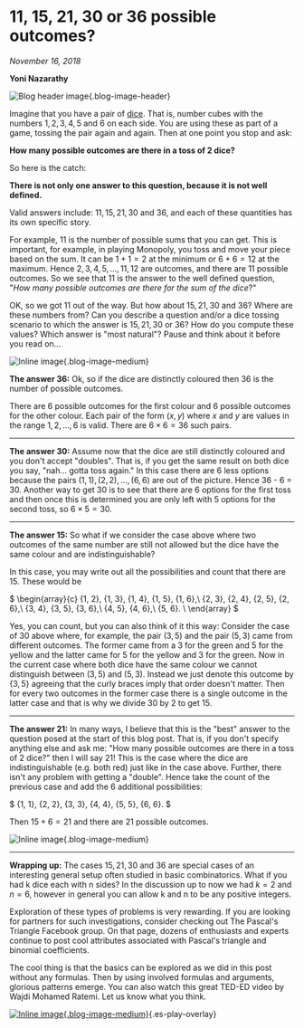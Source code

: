 # 11, 15, 21, 30 or 36 possible outcomes?

*November 16, 2018*

**Yoni Nazarathy**

![Blog header image](https://es-app.com/assets/44dice.jpg){.blog-image-header}

Imagine that you have a pair of [dice](https://epsilonstream.com/topic/dice). That is, number cubes with the numbers $1, 2, 3, 4, 5$ and $6$ on each side. You are using these as part of a game, tossing the pair again and again. Then at one point you stop and ask:

**How many possible outcomes are there in a toss of 2 dice?**

 

So here is the catch: 

**There is not only one answer to this question, because it is not well defined.**

 
Valid answers include: $11, 15, 21, 30$ and $36$, and each of these quantities has its own specific story.

For example, $11$ is the number of possible sums that you can get. This is important, for example, in playing Monopoly, you toss and move your piece based on the sum. It can be $1 + 1 = 2$ at the minimum or $6 + 6 = 12$ at the maximum. Hence $2, 3, 4, 5,\ldots ,11, 12$ are outcomes, and there are $11$ possible outcomes. So we see that $11$ is the answer to the well defined question, "*How many possible outcomes are there for the sum of the dice*?"

OK, so we got $11$ out of the way. But how about $15, 21, 30$ and $36$? Where are these numbers from? Can you describe a question and/or a dice tossing scenario to which the answer is $15, 21, 30$ or $36$? How do you compute these values? Which answer is "most natural"? Pause and think about it before you read on...

![Inline image](https://es-app.com/blog-assets/dicem3.jpg){.blog-image-medium}

**The answer 36:** Ok, so if the dice are distinctly coloured then 36 is the number of possible outcomes.


There are 6 possible outcomes for the first colour and 6 possible outcomes for the other colour. Each pair of the form $(x, y)$ where $x$ and $y$ are values in the range $1, 2,..., 6$ is valid. There are $6 \times 6 = 36$ such pairs. 

---

**The answer 30:** Assume now that the dice are still distinctly coloured and you don't accept "doubles". That is, if you get the same result on both dice you say, "nah... gotta toss again." In this case there are 6 less options because the pairs $(1, 1), (2, 2), ..., (6, 6)$ are out of the picture. Hence 36 - 6 = 30. Another way to get 30 is to see that there are 6 options for the first toss and then once this is determined you are only left with 5 options for the second toss, so $6 \times 5 = 30$.

---

**The answer 15:** So what if we consider the case above where two outcomes of the same number are still not allowed but the dice have the same colour and are indistinguishable? 

In this case, you may write out all the possibilities and count that there are 15. These would be

$
\begin{array}{c}
\{1, 2\}, \{1, 3\}, \{1, 4\}, \{1, 5\}, \{1, 6\},\\
\{2, 3\}, \{2, 4\}, \{2, 5\}, \{2, 6\},\\
\{3, 4\}, \{3, 5\}, \{3, 6\},\\
\{4, 5\}, \{4, 6\},\\
\{5, 6\}. \\
\end{array}
$
 
Yes, you can count, but you can also think of it this way: Consider the case of 30 above where, for example, the pair $(3, 5)$ and the pair $(5, 3)$ came from different outcomes. The former came from a 3 for the green and 5 for the yellow and the latter came for 5 for the yellow and 3 for the green. Now in the current case where both dice have the same colour we cannot distinguish between $(3, 5)$ and $(5, 3)$. Instead we just denote this outcome by $\{3, 5\}$ agreeing that the curly braces imply that order doesn't matter. Then for every two outcomes in the former case there is a single outcome in the latter case and that is why we divide 30 by 2 to get 15.

---

**The answer 21:** In many ways, I believe that this is the "best" answer to the question posed at the start of this blog post. That is, if you don't specify anything else and ask me: "How many possible outcomes are there in a toss of 2 dice?" then I will say 21! This is the case where the dice are indistinguishable (e.g. both red) just like in the case above. Further, there isn't any problem with getting a "double". Hence take the count of the previous case and add the 6 additional possibilities:

$
\{1, 1\}, \{2, 2\}, \{3, 3\},
\{4, 4\}, \{5, 5\}, \{6, 6\}.
$

Then $15 + 6 = 21$ and there are $21$ possible outcomes. 

![Inline image](https://es-app.com/assets/cn3zh2.jpg){.blog-image-medium}


---

**Wrapping up:** The cases $15, 21, 30$ and $36$ are special cases of an interesting general setup often studied in basic combinatorics. What if you had k dice each with n sides? In the discussion up to now we had $k = 2$ and $n = 6$, however in general you can allow k and n to be any positive integers.

Exploration of these types of problems is very rewarding. If you are looking for partners for such investigations, consider checking out The Pascal's Triangle Facebook group. On that page, dozens of enthusiasts and experts continue to post cool attributes associated with Pascal's triangle and binomial coefficients.  

The cool thing is that the basics can be explored as we did in this post without any formulas. Then by using involved formulas and arguments, glorious patterns emerge. You can also watch this great TED-ED video by Wajdi Mohamed Ratemi. Let us know what you think.


[![Inline image](https://i.ytimg.com/vi/XMriWTvPXHI/mqdefault.jpg){.blog-image-medium}](https://epsilonstream.com/video/tvpxhi/){.es-play-overlay}